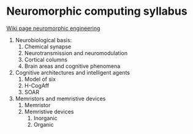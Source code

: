 # Neuromorphic computing syllabus

[Wiki page neuromorphic engineering](https://en.wikipedia.org/wiki/Neuromorphic_engineering)

1. Neurobiological basis:
   1. Chemical synapse 
   1. Neurotransmission and neuromodulation
   1. Cortical columns
   1. Brain areas and cognitive phenomena
1. Cognitive architectures and intelligent agents
   1. Model of six
   1. H-CogAff
   1. SOAR
1. Memristors and memristive devices
   1. Memristor
   1. Memristive devices
	  1. Inorganic 
	  1. Organic
